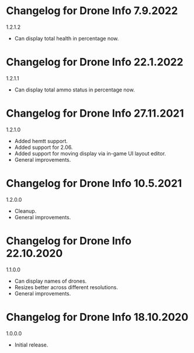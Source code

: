 # Changelog for Drone Info 7.9.2022

1.2.1.2
- Can display total health in percentage now.

# Changelog for Drone Info 22.1.2022

1.2.1.1
- Can display total ammo status in percentage now.

# Changelog for Drone Info 27.11.2021

1.2.1.0
- Added hemtt support.
- Added support for 2.06.
- Added support for moving display via in-game UI layout editor.
- General improvements.

# Changelog for Drone Info 10.5.2021

1.2.0.0
- Cleanup.
- General improvements.

# Changelog for Drone Info 22.10.2020

1.1.0.0
- Can display names of drones.
- Resizes better across different resolutions.
- General improvements.

# Changelog for Drone Info 18.10.2020

1.0.0.0
- Initial release.

